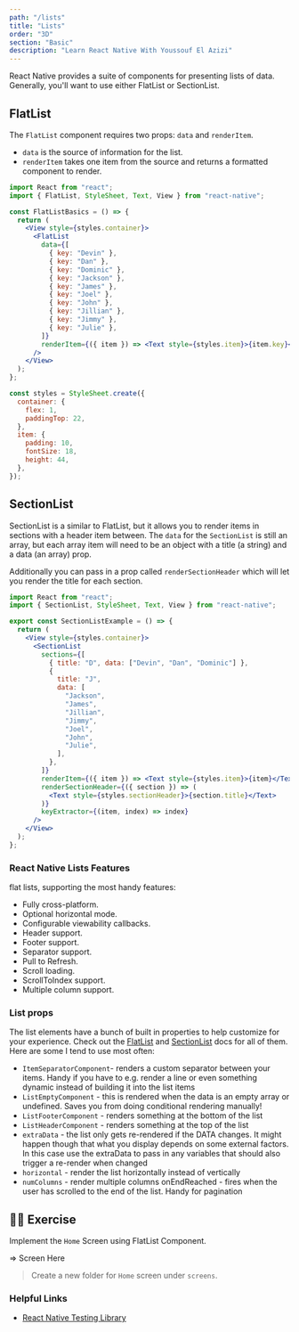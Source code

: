 ```yaml
---
path: "/lists"
title: "Lists"
order: "3D"
section: "Basic"
description: "Learn React Native With Youssouf El Azizi"
---
```


React Native provides a suite of components for presenting lists of data. Generally, you'll want to use either FlatList or SectionList.

## FlatList

The `FlatList` component requires two props: `data` and `renderItem`.

- `data` is the source of information for the list.
- `renderItem` takes one item from the source and returns a formatted component to render.

```jsx
import React from "react";
import { FlatList, StyleSheet, Text, View } from "react-native";

const FlatListBasics = () => {
  return (
    <View style={styles.container}>
      <FlatList
        data={[
          { key: "Devin" },
          { key: "Dan" },
          { key: "Dominic" },
          { key: "Jackson" },
          { key: "James" },
          { key: "Joel" },
          { key: "John" },
          { key: "Jillian" },
          { key: "Jimmy" },
          { key: "Julie" },
        ]}
        renderItem={({ item }) => <Text style={styles.item}>{item.key}</Text>}
      />
    </View>
  );
};

const styles = StyleSheet.create({
  container: {
    flex: 1,
    paddingTop: 22,
  },
  item: {
    padding: 10,
    fontSize: 18,
    height: 44,
  },
});
```

## SectionList

SectionList is a similar to FlatList, but it allows you to render items in sections with a header item between. The `data` for the `SectionList` is still an array, but each array item will need to be an object with a title (a string) and a data (an array) prop.

Additionally you can pass in a prop called `renderSectionHeader` which will let you render the title for each section.

```jsx
import React from "react";
import { SectionList, StyleSheet, Text, View } from "react-native";

export const SectionListExample = () => {
  return (
    <View style={styles.container}>
      <SectionList
        sections={[
          { title: "D", data: ["Devin", "Dan", "Dominic"] },
          {
            title: "J",
            data: [
              "Jackson",
              "James",
              "Jillian",
              "Jimmy",
              "Joel",
              "John",
              "Julie",
            ],
          },
        ]}
        renderItem={({ item }) => <Text style={styles.item}>{item}</Text>}
        renderSectionHeader={({ section }) => (
          <Text style={styles.sectionHeader}>{section.title}</Text>
        )}
        keyExtractor={(item, index) => index}
      />
    </View>
  );
};
```

### React Native Lists Features

flat lists, supporting the most handy features:

- Fully cross-platform.
- Optional horizontal mode.
- Configurable viewability callbacks.
- Header support.
- Footer support.
- Separator support.
- Pull to Refresh.
- Scroll loading.
- ScrollToIndex support.
- Multiple column support.

### List props

The list elements have a bunch of built in properties to help customize for your experience. Check out the [FlatList](https://reactnative.dev/docs/flatlist) and [SectionList](https://reactnative.dev/docs/sectionlist) docs for all of them. Here are some I tend to use most often:

- `ItemSeparatorComponent`- renders a custom separator between your items. Handy if you have to e.g. render a line or even something dynamic instead of building it into the list items
- `ListEmptyComponent` - this is rendered when the data is an empty array or undefined. Saves you from doing conditional rendering manually!
- `ListFooterComponent` - renders something at the bottom of the list
- `ListHeaderComponent` - renders something at the top of the list
- `extraData` - the list only gets re-rendered if the DATA changes. It might happen though that what you display depends on some external factors. In this case use the extraData to pass in any variables that should also trigger a re-render when changed
- `horizontal` - render the list horizontally instead of vertically
- `numColumns` - render multiple columns
  onEndReached - fires when the user has scrolled to the end of the list. Handy for pagination

## 🧑‍💻 Exercise

Implement the `Home` Screen using FlatList Component.

=> Screen Here

> Create a new folder for `Home` screen under `screens`.

### Helpful Links

- [React Native Testing Library](https://github.com/callstack/react-native-testing-library)
